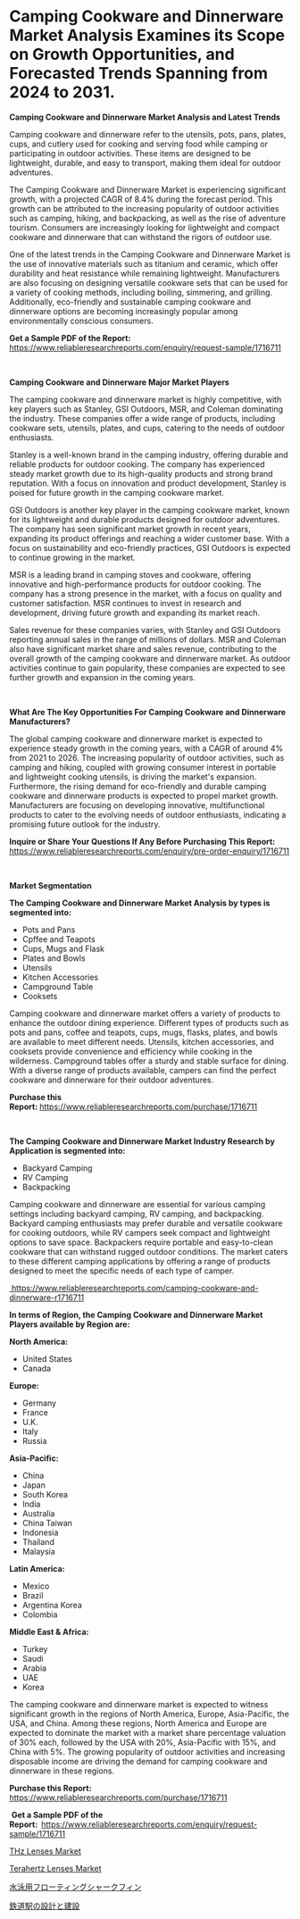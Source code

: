 <p><h1>Camping Cookware and Dinnerware Market Analysis Examines its Scope on Growth Opportunities, and Forecasted Trends Spanning from 2024 to 2031.</h1></p><p><strong>Camping Cookware and Dinnerware Market Analysis and Latest Trends</strong></p>
<p><p>Camping cookware and dinnerware refer to the utensils, pots, pans, plates, cups, and cutlery used for cooking and serving food while camping or participating in outdoor activities. These items are designed to be lightweight, durable, and easy to transport, making them ideal for outdoor adventures.</p><p>The Camping Cookware and Dinnerware Market is experiencing significant growth, with a projected CAGR of 8.4% during the forecast period. This growth can be attributed to the increasing popularity of outdoor activities such as camping, hiking, and backpacking, as well as the rise of adventure tourism. Consumers are increasingly looking for lightweight and compact cookware and dinnerware that can withstand the rigors of outdoor use.</p><p>One of the latest trends in the Camping Cookware and Dinnerware Market is the use of innovative materials such as titanium and ceramic, which offer durability and heat resistance while remaining lightweight. Manufacturers are also focusing on designing versatile cookware sets that can be used for a variety of cooking methods, including boiling, simmering, and grilling. Additionally, eco-friendly and sustainable camping cookware and dinnerware options are becoming increasingly popular among environmentally conscious consumers.</p></p>
<p><strong>Get a Sample PDF of the Report:&nbsp;</strong> <a href="https://www.reliableresearchreports.com/enquiry/request-sample/1716711">https://www.reliableresearchreports.com/enquiry/request-sample/1716711</a></p>
<p>&nbsp;</p>
<p><strong>Camping Cookware and Dinnerware Major Market Players</strong></p>
<p><p>The camping cookware and dinnerware market is highly competitive, with key players such as Stanley, GSI Outdoors, MSR, and Coleman dominating the industry. These companies offer a wide range of products, including cookware sets, utensils, plates, and cups, catering to the needs of outdoor enthusiasts.</p><p>Stanley is a well-known brand in the camping industry, offering durable and reliable products for outdoor cooking. The company has experienced steady market growth due to its high-quality products and strong brand reputation. With a focus on innovation and product development, Stanley is poised for future growth in the camping cookware market.</p><p>GSI Outdoors is another key player in the camping cookware market, known for its lightweight and durable products designed for outdoor adventures. The company has seen significant market growth in recent years, expanding its product offerings and reaching a wider customer base. With a focus on sustainability and eco-friendly practices, GSI Outdoors is expected to continue growing in the market.</p><p>MSR is a leading brand in camping stoves and cookware, offering innovative and high-performance products for outdoor cooking. The company has a strong presence in the market, with a focus on quality and customer satisfaction. MSR continues to invest in research and development, driving future growth and expanding its market reach.</p><p>Sales revenue for these companies varies, with Stanley and GSI Outdoors reporting annual sales in the range of millions of dollars. MSR and Coleman also have significant market share and sales revenue, contributing to the overall growth of the camping cookware and dinnerware market. As outdoor activities continue to gain popularity, these companies are expected to see further growth and expansion in the coming years.</p></p>
<p>&nbsp;</p>
<p><strong>What Are The Key Opportunities For Camping Cookware and Dinnerware Manufacturers?</strong></p>
<p><p>The global camping cookware and dinnerware market is expected to experience steady growth in the coming years, with a CAGR of around 4% from 2021 to 2026. The increasing popularity of outdoor activities, such as camping and hiking, coupled with growing consumer interest in portable and lightweight cooking utensils, is driving the market's expansion. Furthermore, the rising demand for eco-friendly and durable camping cookware and dinnerware products is expected to propel market growth. Manufacturers are focusing on developing innovative, multifunctional products to cater to the evolving needs of outdoor enthusiasts, indicating a promising future outlook for the industry.</p></p>
<p><strong>Inquire or Share Your Questions If Any Before Purchasing This Report:</strong> <a href="https://www.reliableresearchreports.com/enquiry/pre-order-enquiry/1716711">https://www.reliableresearchreports.com/enquiry/pre-order-enquiry/1716711</a></p>
<p>&nbsp;</p>
<p><strong>Market Segmentation</strong></p>
<p><strong>The Camping Cookware and Dinnerware Market Analysis by types is segmented into:</strong></p>
<p><ul><li>Pots and Pans</li><li>Cpffee and Teapots</li><li>Cups, Mugs and Flask</li><li>Plates and Bowls</li><li>Utensils</li><li>Kitchen Accessories</li><li>Campground Table</li><li>Cooksets</li></ul></p>
<p><p>Camping cookware and dinnerware market offers a variety of products to enhance the outdoor dining experience. Different types of products such as pots and pans, coffee and teapots, cups, mugs, flasks, plates, and bowls are available to meet different needs. Utensils, kitchen accessories, and cooksets provide convenience and efficiency while cooking in the wilderness. Campground tables offer a sturdy and stable surface for dining. With a diverse range of products available, campers can find the perfect cookware and dinnerware for their outdoor adventures.</p></p>
<p><strong>Purchase this Report:&nbsp;</strong><a href="https://www.reliableresearchreports.com/purchase/1716711">https://www.reliableresearchreports.com/purchase/1716711</a></p>
<p>&nbsp;</p>
<p><strong>The Camping Cookware and Dinnerware Market Industry Research by Application is segmented into:</strong></p>
<p><ul><li>Backyard Camping</li><li>RV Camping</li><li>Backpacking</li></ul></p>
<p><p>Camping cookware and dinnerware are essential for various camping settings including backyard camping, RV camping, and backpacking. Backyard camping enthusiasts may prefer durable and versatile cookware for cooking outdoors, while RV campers seek compact and lightweight options to save space. Backpackers require portable and easy-to-clean cookware that can withstand rugged outdoor conditions. The market caters to these different camping applications by offering a range of products designed to meet the specific needs of each type of camper.</p></p>
<p><a href="https://www.reliableresearchreports.com/camping-cookware-and-dinnerware-r1716711">&nbsp;https://www.reliableresearchreports.com/camping-cookware-and-dinnerware-r1716711</a></p>
<p><strong>In terms of Region, the Camping Cookware and Dinnerware Market Players available by Region are:</strong></p>
<p>
    <p> <strong> North America: </strong>
        <ul>
            <li>United States</li>
            <li>Canada</li>
        </ul>
        </p> 
    <p> <strong> Europe: </strong>
        <ul>
            <li>Germany</li>
            <li>France</li>
            <li>U.K.</li>
            <li>Italy</li>
            <li>Russia</li>
        </ul>
        </p> 
    <p> <strong> Asia-Pacific: </strong>
        <ul>
            <li>China</li>
            <li>Japan</li>
            <li>South Korea</li>
            <li>India</li>
            <li>Australia</li>
            <li>China Taiwan</li>
            <li>Indonesia</li>
            <li>Thailand</li>
            <li>Malaysia</li>
        </ul>
        </p> 
    <p> <strong> Latin America: </strong>
        <ul>
            <li>Mexico</li>
            <li>Brazil</li>
            <li>Argentina Korea</li>
            <li>Colombia</li>
        </ul>
        </p> 
    <p> <strong> Middle East & Africa: </strong>
        <ul>
            <li>Turkey</li>
            <li>Saudi</li>
            <li>Arabia</li>
            <li>UAE</li>
            <li>Korea</li>
        </ul>
    </p>
    </p>
<p><p>The camping cookware and dinnerware market is expected to witness significant growth in the regions of North America, Europe, Asia-Pacific, the USA, and China. Among these regions, North America and Europe are expected to dominate the market with a market share percentage valuation of 30% each, followed by the USA with 20%, Asia-Pacific with 15%, and China with 5%. The growing popularity of outdoor activities and increasing disposable income are driving the demand for camping cookware and dinnerware in these regions.</p></p>
<p><strong>Purchase this Report: </strong><a href="https://www.reliableresearchreports.com/purchase/1716711">https://www.reliableresearchreports.com/purchase/1716711</a></p>
<p>&nbsp;<strong>Get a Sample PDF of the Report:&nbsp;&nbsp;</strong><a href="https://www.reliableresearchreports.com/enquiry/request-sample/1716711">https://www.reliableresearchreports.com/enquiry/request-sample/1716711</a></p>
<p><strong></strong></p>
<p><p><a href="https://github.com/susanjprice2023/Market-Research-Report-List-1/blob/main/thz-lenses-market.md">THz Lenses Market</a></p><p><a href="https://github.com/nancykennedykellievqfqt2/Market-Research-Report-List-3/blob/main/terahertz-lenses-market.md">Terahertz Lenses Market</a></p><p><a href="https://github.com/RodHoppe07/Market-Research-Report-List-2/blob/main/6125982144189.md">水泳用フローティングシャークフィン</a></p><p><a href="https://github.com/laurenreichert/Market-Research-Report-List-2/blob/main/6390889144188.md">鉄道駅の設計と建設</a></p></p>